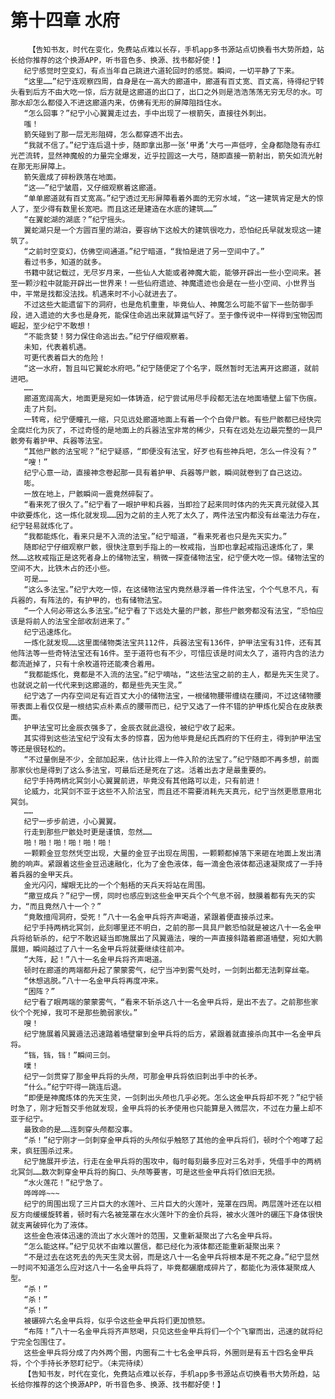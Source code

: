 # 第十四章 水府
        【告知书友，时代在变化，免费站点难以长存，手机app多书源站点切换看书大势所趋，站长给你推荐的这个换源APP，听书音色多、换源、找书都好使！】
       纪宁感觉时空变幻，有点当年自己跳进六道轮回时的感觉。瞬间，一切平静了下来。
       “这里……”纪宁连观察四周，自身是在一高大的廊道中，廊道有百丈宽、百丈高，待得纪宁转头看到后方不由大吃一惊，后方就是这廊道的出口了，出口之外则是浩浩荡荡无穷无尽的水。可那水却怎么都侵入不进这廊道内来，仿佛有无形的屏障阻挡住水。
       “怎么回事？”纪宁小心翼翼走过去，手中出现了一根箭矢，直接往外刺出。
       嗤！
       箭矢碰到了那一层无形阻碍，怎么都穿透不出去。
       “我就不信了。”纪宁连后退十步，随即拿出那一张‘甲勇’大弓一声低哼，全身都隐隐有赤红光芒流转，显然神魔般的力量完全爆发，近乎拉圆这一大弓，随即直接一箭射出，箭矢如流光射在那无形屏障上。
       箭矢震成了碎粉跌落在地面。
       “这——”纪宁皱眉，又仔细观察着这廊道。
       “单单廊道就有百丈宽高。”纪宁透过无形屏障看着外面的无穷水域，“这一建筑肯定是大的惊人了，至少得有数里长宽吧。而且这还是建造在水底的建筑……”
       “在翼蛇湖的湖底？”纪宁摇头。
       翼蛇湖只是一个方圆百里的湖泊，要容纳下这般大的建筑很吃力，恐怕纪氏早就发现这一建筑了。
       “之前时空变幻，仿佛空间通道。”纪宁暗道，“我怕是进了另一空间中了。”
       看过书多，知道的就多。
       书籍中就记载过，无尽岁月来，一些仙人大能或者神魔大能，能够开辟出一些小空间来。甚至一颗沙粒中就能开辟出一世界来！一些仙府遗迹、神魔遗迹也会是在一些小空间、小世界当中，平常是找都没法找。机遇来时不小心就进去了。
       不过这些大能遗留下的洞府，也是危机重重，毕竟仙人、神魔怎么可能不留下一些防御手段，进入遗迹的大多也是身死，能保住命逃出来就算运气好了。至于像传说中一样得到宝物因而崛起，至少纪宁不敢想！
       “不能贪婪！努力保住命逃出去。”纪宁仔细观察着。
       未知，代表着机遇。
       可更代表着巨大的危险！
       “这一水府，暂且叫它翼蛇水府吧。”纪宁随便定了个名字，既然暂时无法离开这廊道，就前进吧。
       ……
       廊道宽阔高大，地面更是宛如一体铸造，纪宁尝试用尽手段都无法在地面墙壁上留下伤痕。
       走了片刻。
       一转弯，纪宁便瞳孔一缩，只见远处廊道地面上有着一个个白骨尸骸。有些尸骸都已经快完全腐烂化为灰了，不过奇怪的是地面上的兵器法宝非常的稀少，只有在远处左边最完整的一具尸骸旁有着护甲、兵器等法宝。
       “其他尸骸的法宝呢？”纪宁疑惑，“即便没有法宝，好歹也有些神兵吧，怎么一件没有？”
       “嗖！”
       纪宁心意一动，直接神念卷起那一具有着护甲、兵器等尸骸，瞬间就卷到了自己这边。
       嘭。
       一放在地上，尸骸瞬间一震竟然碎裂了。
       “看来死了很久了。”纪宁看了一眼护甲和兵器，当即捡了起来同时体内的先天真元就侵入其中欲要炼化，这一炼化就发现……因为之前的主人死了太久了，两件法宝内都没有丝毫法力存在，纪宁轻易就炼化了。
       “我都能炼化，看来只是不入流的法宝。”纪宁暗道，“看来死者也只是先天实力。”
       随即纪宁仔细观察尸骸，很快注意到手指上的一枚戒指，当即也拿起戒指迅速炼化了，果然……这枚戒指正是这死者身上的储物法宝，稍微一探查储物法宝，纪宁便大吃一惊。储物法宝的空间不大，比铁木占的还小些。
       可是……
       “这么多法宝。”纪宁大吃一惊，在这储物法宝内竟然悬浮着一件件法宝，个个气息不凡，有兵器的，有阵法的，有护甲的，也有储物法宝。
       “一个人何必带这么多法宝。”纪宁看了下远处大量的尸骸，那些尸骸旁都没有法宝，“恐怕应该是将前人的法宝全部收刮进来了。”
       纪宁迅速炼化。
       一炼化就发现……这里面储物类法宝共112件，兵器法宝有136件，护甲法宝有31件，还有其他阵法等一些奇特法宝还有16件。至于道符也有不少，可惜应该是时间太久了，道符内含的法力都流逝掉了，只有十余枚道符还能凑合着用。
       “我都能炼化，竟都是不入流的法宝。”纪宁嘀咕，“这些法宝之前的主人，都是先天生灵了。也就说之前一代代来到这廊道的，都是些先天生灵。”
       纪宁选了一内存空间足有近百丈大小的储物法宝，一根储物腰带缠绕在腰间，不过这储物腰带表面上看仅仅是一根结实点朴素点的腰带而已，纪宁又选了一件不错的护甲炼化契合在皮肤表面。
       护甲法宝可比金辰衣强多了，金辰衣就此退役，被纪宁收了起来。
       其实得到这些法宝纪宁没有太多的惊喜，因为他毕竟是纪氏西府的下任府主，得到护甲法宝等还是很轻松的。
       “不过量倒是不少，全部加起来，估计比得上一件入阶的法宝了。”纪宁随即不再多想，前面那家伙也是得到了这么多法宝，可最后还是死在了这。活着出去才是最重要的。
       纪宁手持两柄北冥剑小心翼翼前进，毕竟没有其他路可以走，只有前进！
       论威力，北冥剑不亚于这些不入阶法宝，而且还不需要消耗先天真元，纪宁当然更愿意用北冥剑。
       ……
       纪宁一步步前进，小心翼翼。
       行走到那些尸骸处时更是谨慎，忽然……
       啪！啪！啪！啪！啪！啪！
       一颗颗金豆忽然凭空出现，大量的金豆子出现在周围，一颗颗都掉落下来砸在地面上发出清脆的响声。紧跟着这些金豆迅速融化，化为了金色液体，每一滴金色液体都迅速凝聚成了一手持着兵器的金甲天兵。
       金光闪闪，耀眼无比的一个个魁梧的天兵天将站在周围。
       “撒豆成兵？”纪宁一愣，同时也感应到这些金甲天兵个个气息不弱，鼓膜着都有先天的实力，“而且竟然八十一个？”
       “竟敢擅闯洞府，受死！”八十一名金甲兵将齐声喝道，紧跟着便直接杀过来。
       纪宁手持两柄北冥剑，此刻哪里还不明白，之前的那一具具尸骸恐怕就是被这八十一名金甲兵将给斩杀的，纪宁不敢迟疑当即施展出了风翼遁法，嗖的一声直接斜踏着廊道墙壁，宛如大鹏展翅，瞬间越过了八十一名金甲兵将就要继续往前冲。
       “大阵，起！”八十一名金甲兵将齐声喝道。
       顿时在廊道的两端都升起了蒙蒙雾气，纪宁当冲到雾气处时，一剑刺出都无法刺穿丝毫。
       “休想逃脱。”八十一名金甲兵将再度冲来。
       “困阵？”
       纪宁看了眼两端的蒙蒙雾气，“看来不斩杀这八十一名金甲兵将，是出不去了。之前那些家伙个个死掉，我可不是那些脆弱家伙。”
       嗖！
       纪宁施展着风翼遁法迅速踏着墙壁窜到金甲兵将的后方，紧跟着就直接杀向其中一名金甲兵将。
       “铛，铛，铛！”瞬间三剑。
       噗！
       纪宁一剑贯穿了那金甲兵将的头颅，可那金甲兵将依旧刺出手中的长矛。
       “什么。”纪宁吓得一跳连后退。
       “即便是神魔炼体的先天生灵，一剑刺出头颅也几乎必死。怎么这金甲兵将却不死？”纪宁顿时急了，刚才短暂交手他就发现，金甲兵将的长矛使用也只能算是入微层次，不过在力量上却不亚于纪宁。
       最致命的是……连刺穿头颅都没事。
       “杀！”纪宁刚才一剑刺穿金甲兵将的头颅似乎触怒了其他的金甲兵将们，顿时个个咆哮了起来，疯狂围杀过来。
       纪宁施展开步法，行走在金甲兵将的围攻中，每时每刻最多应对三名对手，凭借手中的两柄北冥剑……数次刺穿金甲兵将的胸口、头颅等要害，可是这些金甲兵将们依旧无损。
       “水火莲花！”纪宁急了。
       哗哗哗~~~
       纪宁的周围出现了三片巨大的水莲叶、三片巨大的火莲叶，笼罩在四周。两层莲叶还在以相反方向缓缓旋转着，顿时有六名被笼罩在水火莲叶下的金价兵将，被水火莲叶的碾压下身体很快就支离破碎化为了液体。
       这些金色液体迅速的流出了水火莲叶的范围，又重新凝聚出了六名金甲兵将。
       “怎么能这样。”纪宁见状不由难以置信，都已经化为液体都还能重新凝聚出来？
       “不是过去在这死去的先天生灵太弱，而是这八十一名金甲兵将根本是不死之身。”纪宁显然一时间不知道怎么应对这八十一名金甲兵将了，毕竟都碾磨成碎片了，都能化为液体凝聚成人型。
       “杀！”
       “杀！”
       “杀！”
       被碾碎六名金甲兵将，似乎令这些金甲兵将们更加愤怒。
       “布阵！”八十一名金甲兵将齐声怒喝，只见这些金甲兵将们一个个飞窜而出，迅速的就将纪宁完全包围住了。
       这些金甲兵将分成了内外两个圈，内圈有二十七名金甲兵将，外圈则是有五十四名金甲兵将，个个手持长矛怒盯纪宁。（未完待续）
       【告知书友，时代在变化，免费站点难以长存，手机app多书源站点切换看书大势所趋，站长给你推荐的这个换源APP，听书音色多、换源、找书都好使！】